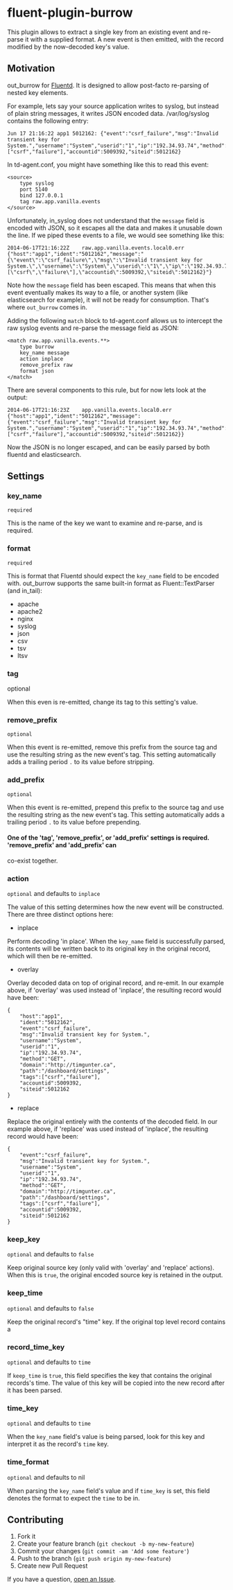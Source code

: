 fluent-plugin-burrow
====================

This plugin allows to extract a single key from an existing event and re-parse it with a supplied format. A new event
is then emitted, with the record modified by the now-decoded key's value.

## Motivation

out_burrow for [Fluentd](http://fluentd.org). It is designed to allow post-facto re-parsing of nested key elements.

For example, lets say your source application writes to syslog, but instead of plain string messages, it writes JSON
encoded data. /var/log/syslog contains the following entry:

    Jun 17 21:16:22 app1 5012162: {"event":"csrf_failure","msg":"Invalid transient key for System.","username":"System","userid":"1","ip":"192.34.93.74","method":"GET","domain":"http://timgunter.ca","path":"/dashboard/settings","tags":["csrf","failure"],"accountid":5009392,"siteid":5012162}

In td-agent.conf, you might have something like this to read this event:

```
<source>
    type syslog
    port 5140
    bind 127.0.0.1
    tag raw.app.vanilla.events
</source>
```

Unfortunately, in_syslog does not understand that the `message` field is encoded with JSON, so it escapes all the data
and makes it unusable down the line. If we piped these events to a file, we would see something like this:

```
2014-06-17T21:16:22Z	raw.app.vanilla.events.local0.err	{"host":"app1","ident":"5012162","message":"{\"event\":\"csrf_failure\",\"msg\":\"Invalid transient key for System.\",\"username\":\"System\",\"userid\":\"1\",\"ip\":\"192.34.93.74\",\"method\":\"GET\",\"domain\":\"http://timgunter.ca\",\"path\":\"/dashboard/authentication\",\"tags\":[\"csrf\",\"failure\"],\"accountid\":5009392,\"siteid\":5012162}"}
```

Note how the `message` field has been escaped. This means that when this event eventually makes its way to a file, or
another system (like elasticsearch for example), it will not be ready for consumption. That's where `out_burrow` comes in.

Adding the following `match` block to td-agent.conf allows us to intercept the raw syslog events and re-parse the
message field as JSON:

```
<match raw.app.vanilla.events.**>
    type burrow
    key_name message
    action inplace
    remove_prefix raw
    format json
</match>
```

There are several components to this rule, but for now lets look at the output:

```
2014-06-17T21:16:23Z	app.vanilla.events.local0.err	{"host":"app1","ident":"5012162","message":{"event":"csrf_failure","msg":"Invalid transient key for System.","username":"System","userid":"1","ip":"192.34.93.74","method":"GET","domain":"http://timgunter.ca","path":"/dashboard/settings/mobilethemes","tags":["csrf","failure"],"accountid":5009392,"siteid":5012162}}
```

Now the JSON is no longer escaped, and can be easily parsed by both fluentd and elasticsearch.

## Settings

### key_name

`required`

This is the name of the key we want to examine and re-parse, and is required.

### format

`required`

This is format that Fluentd should expect the `key_name` field to be encoded with. out_burrow supports the same built-in
format as Fluent::TextParser (and in_tail):

- apache
- apache2
- nginx
- syslog
- json
- csv
- tsv
- ltsv

### tag
optional

When this even is re-emitted, change its tag to this setting's value.

### remove_prefix

`optional`

When this event is re-emitted, remove this prefix from the source tag and use the resulting string as the new event's
tag. This setting automatically adds a trailing period `.` to its value before stripping.

### add_prefix

`optional`

When this event is re-emitted, prepend this prefix to the source tag and use the resulting string as the new event's tag.
This setting automatically adds a trailing period `.` to its value before prepending.

#### One of the 'tag', 'remove_prefix', or 'add_prefix' settings is required. 'remove_prefix' and 'add_prefix' can
co-exist together.

### action

`optional` and defaults to `inplace`

The value of this setting determines how the new event will be constructed. There are three distinct options here:

- inplace

Perform decoding 'in place'. When the `key_name` field is successfully parsed, its contents will be written back to its
original key in the original record, which will then be re-emitted.

- overlay

Overlay decoded data on top of original record, and re-emit. In our example above, if 'overlay' was used instead of
'inplace', the resulting record would have been:

```
{
    "host":"app1",
    "ident":"5012162",
    "event":"csrf_failure",
    "msg":"Invalid transient key for System.",
    "username":"System",
    "userid":"1",
    "ip":"192.34.93.74",
    "method":"GET",
    "domain":"http://timgunter.ca",
    "path":"/dashboard/settings",
    "tags":["csrf","failure"],
    "accountid":5009392,
    "siteid":5012162
}
```

- replace

Replace the original entirely with the contents of the decoded field. In our example above, if 'replace' was used
instead of 'inplace', the resulting record would have been:

```
{
    "event":"csrf_failure",
    "msg":"Invalid transient key for System.",
    "username":"System",
    "userid":"1",
    "ip":"192.34.93.74",
    "method":"GET",
    "domain":"http://timgunter.ca",
    "path":"/dashboard/settings",
    "tags":["csrf","failure"],
    "accountid":5009392,
    "siteid":5012162
}
```

### keep_key

`optional` and defaults to `false`

Keep original source key (only valid with 'overlay' and 'replace' actions). When this is `true`, the original encoded
source key is retained in the output.

### keep_time

`optional` and defaults to `false`

Keep the original record's "time" key. If the original top level record contains a

### record_time_key

`optional` and defaults to `time`

If `keep_time` is `true`, this field specifies the key that contains the original records's time. The value of this key
will be copied into the new record after it has been parsed.

### time_key

`optional` and defaults to `time`

When the `key_name` field's value is being parsed, look for this key and interpret it as the record's `time` key.

### time_format

`optional` and defaults to nil

When parsing the `key_name` field's value and if `time_key` is set, this field denotes the format to expect the `time`
to be in.

## Contributing

1. Fork it
2. Create your feature branch (`git checkout -b my-new-feature`)
3. Commit your changes (`git commit -am 'Add some feature'`)
4. Push to the branch (`git push origin my-new-feature`)
5. Create new Pull Request

If you have a question, [open an Issue](https://github.com/vanilla/fluent-plugin-burrow/issues).